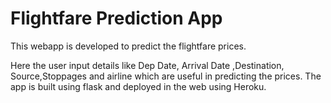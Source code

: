 # Flightfare Prediction App

This webapp is developed to predict the flightfare prices.

Here the user input details like Dep Date, Arrival Date ,Destination, Source,Stoppages and airline which are useful in predicting the prices.
The app is built using flask and deployed in the web using Heroku.
